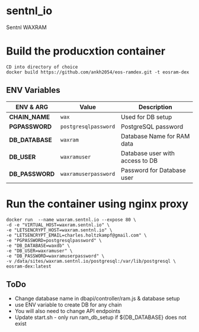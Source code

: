 # sentnl_io
Sentnl WAXRAM


# Build the producxtion container
```
CD into directory of choice
docker build https://github.com/ankh2054/eos-ramdex.git -t eosram-dex 

```


## ENV Variables

|ENV & ARG                 |Value                          |Description                                   |
|--------------------------|---------------------------------------|--------------------------------------|
|**CHAIN_NAME**            |`wax`                                  | Used for DB setup                    |
|**PGPASSWORD**            |`postgresqlpassword`                   | PostgreSQL password                  |
|**DB_DATABASE**           |`waxram`                               | Database Name for RAM data           |
|**DB_USER**               |`waxramuser`                           | Database user with access to DB      |
|**DB_PASSWORD**           |`waxramuserpassword`                   | Password for Database user       	  |




# Run the container using nginx proxy

```
docker run  --name waxram.sentnl.io --expose 80 \
-d -e "VIRTUAL_HOST=waxram.sentnl.io" \
-e "LETSENCRYPT_HOST=waxram.sentnl.io" \
-e "LETSENCRYPT_EMAIL=charles.holtzkampf@gmail.com" \
-e "PGPASSWORD=postgresqlpassword" \
-e "DB_DATABASE=waxdb" \
-e "DB_USER=waxramuser" \
-e "DB_PASSWORD=waxramuserpassword" \
-v /data/sites/waxram.sentnl.io/postgresql:/var/lib/postgresql \
eosram-dex:latest
```

##  ToDo 
 - Change database name in dbapi/controller/ram.js & database setup 
 - use ENV variable to create DB for any chain
 - You will also need to change API endpoints
 - Update start.sh - only run ram_db_setup if ${DB_DATABASE} does not exist



